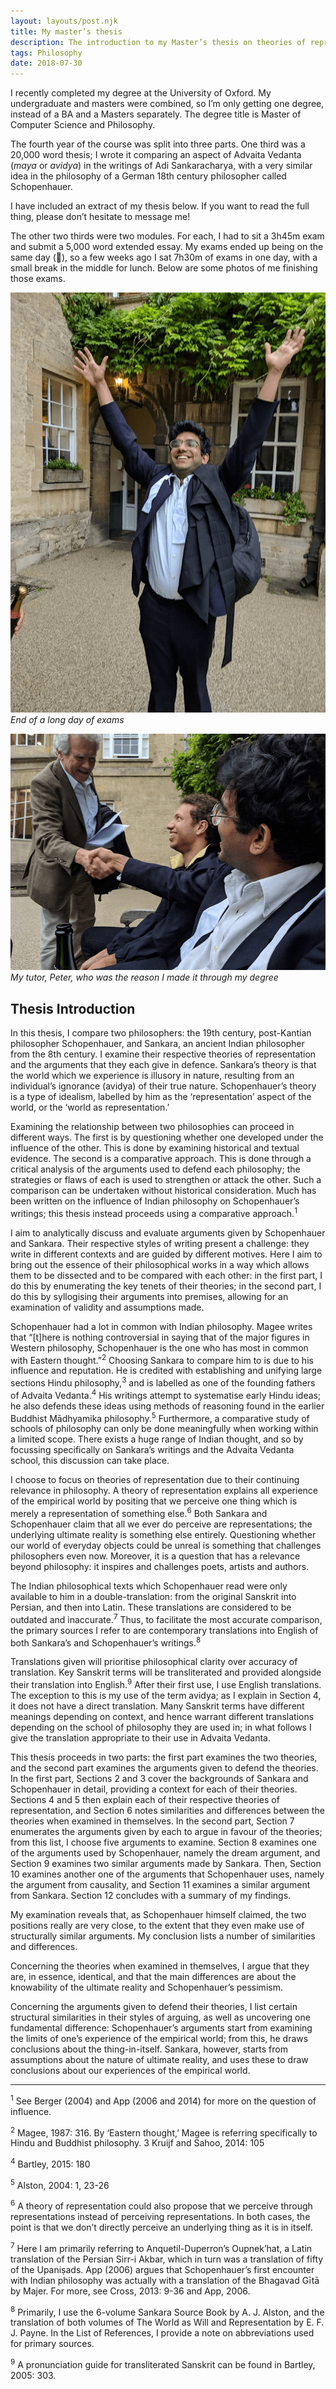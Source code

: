 ```yaml
---
layout: layouts/post.njk
title: My master’s thesis
description: The introduction to my Master’s thesis on theories of representation
tags: Philosophy
date: 2018-07-30
---
```


I recently completed my degree at the University of Oxford. My undergraduate and masters were combined, so I’m only getting one degree, instead of a BA and a Masters separately. The degree title is Master of Computer Science and Philosophy.

The fourth year of the course was split into three parts. One third was a 20,000 word thesis; I wrote it comparing an aspect of Advaita Vedanta (*maya* or *avidya*) in the writings of Adi Sankaracharya, with a very similar idea in the philosophy of a German 18th century philosopher called Schopenhauer.

I have included an extract of my thesis below. If you want to read the full thing, please don’t hesitate to message me!

The other two thirds were two modules. For each, I had to sit a 3h45m exam and submit a 5,000 word extended essay. My exams ended up being on the same day (🙁), so a few weeks ago I sat 7h30m of exams in one day, with a small break in the middle for lunch. Below are some photos of me finishing those exams.

![End of exams](/img/exams1.png)
*End of a long day of exams*

![Photo with Peter](/img/exams2.png)
*My tutor, Peter, who was the reason I made it through my degree*

## Thesis Introduction

In this thesis, I compare two philosophers: the 19th century, post-Kantian philosopher Schopenhauer, and Sankara, an ancient Indian philosopher from the 8th century. I examine their respective theories of representation and the arguments that they each give in defence. Sankara’s theory is that the world which we experience is illusory in nature, resulting from an individual’s ignorance (avidya) of their true nature. Schopenhauer’s theory is a type of idealism, labelled by him as the ‘representation’ aspect of the world, or the ‘world as representation.’

Examining the relationship between two philosophies can proceed in different ways. The first is by questioning whether one developed under the influence of the other. This is done by examining historical and textual evidence. The second is a comparative approach. This is done through a critical analysis of the arguments used to defend each philosophy; the strategies or flaws of each is used to strengthen or attack the other. Such a comparison can be undertaken without historical consideration. Much has been written on the influence of Indian philosophy on Schopenhauer’s writings; this thesis instead proceeds using a comparative approach.<sup>1</sup>

I aim to analytically discuss and evaluate arguments given by Schopenhauer and Sankara. Their respective styles of writing present a challenge: they write in different contexts and are guided by different motives. Here I aim to bring out the essence of their philosophical works in a way which allows them to be dissected and to be compared with each other: in the first part, I do this by enumerating the key tenets of their theories; in the second part, I do this by syllogising their arguments into premises, allowing for an examination of validity and assumptions made.

Schopenhauer had a lot in common with Indian philosophy. Magee writes that “[t]here is nothing controversial in saying that of the major figures in Western philosophy, Schopenhauer is the one who has most in common with Eastern thought.”<sup>2</sup> Choosing Sankara to compare him to is due to his influence and reputation. He is credited with establishing and unifying large sections Hindu philosophy,<sup>3</sup> and is labelled as one of the founding fathers of Advaita Vedanta.<sup>4</sup> His writings attempt to systematise early Hindu ideas; he also defends these ideas using methods of reasoning found in the earlier Buddhist Mādhyamika philosophy.<sup>5</sup> Furthermore, a comparative study of schools of philosophy can only be done meaningfully when working within a limited scope. There exists a huge range of Indian thought, and so by focussing specifically on Sankara’s writings and the Advaita Vedanta school, this discussion can take place.

I choose to focus on theories of representation due to their continuing relevance in philosophy. A theory of representation explains all experience of the empirical world by positing that we perceive one thing which is merely a representation of something else.<sup>6</sup> Both Sankara and Schopenhauer claim that all we ever do perceive are representations; the underlying ultimate reality is something else entirely. Questioning whether our world of everyday objects could be unreal is something that challenges philosophers even now. Moreover, it is a question that has a relevance beyond philosophy: it inspires and challenges poets, artists and authors.

The Indian philosophical texts which Schopenhauer read were only available to him in a double-translation: from the original Sanskrit into Persian, and then into Latin. These translations are considered to be outdated and inaccurate.<sup>7</sup> Thus, to facilitate the most accurate comparison, the primary sources I refer to are contemporary translations into English of both Sankara’s and Schopenhauer’s writings.<sup>8</sup>

Translations given will prioritise philosophical clarity over accuracy of translation. Key Sanskrit terms will be transliterated and provided alongside their translation into English.<sup>9</sup> After their first use, I use English translations. The exception to this is my use of the term avidya; as I explain in Section 4, it does not have a direct translation. Many Sanskrit terms have different meanings depending on context, and hence warrant different translations depending on the school of philosophy they are used in; in what follows I give the translation appropriate to their use in Advaita Vedanta.

This thesis proceeds in two parts: the first part examines the two theories, and the second part examines the arguments given to defend the theories. In the first part, Sections 2 and 3 cover the backgrounds of Sankara and Schopenhauer in detail, providing a context for each of their theories. Sections 4 and 5 then explain each of their respective theories of representation, and Section 6 notes similarities and differences between the theories when examined in themselves. In the second part, Section 7 enumerates the arguments given by each to argue in favour of the theories; from this list, I choose five arguments to examine. Section 8 examines one of the arguments used by Schopenhauer, namely the dream argument, and Section 9 examines two similar arguments made by Sankara. Then, Section 10 examines another one of the arguments that Schopenhauer uses, namely the argument from causality, and Section 11 examines a similar argument from Sankara. Section 12 concludes with a summary of my findings.

My examination reveals that, as Schopenhauer himself claimed, the two positions really are very close, to the extent that they even make use of structurally similar arguments. My conclusion lists a number of similarities and differences.

Concerning the theories when examined in themselves, I argue that they are, in essence, identical, and that the main differences are about the knowability of the ultimate reality and Schopenhauer’s pessimism. 

Concerning the arguments given to defend their theories, I list certain structural similarities in their styles of arguing, as well as uncovering one fundamental difference: Schopenhauer’s arguments start from examining the limits of one’s experience of the empirical world; from this, he draws conclusions about the thing-in-itself. Sankara, however, starts from assumptions about the nature of ultimate reality, and uses these to draw conclusions about our experiences of the empirical world.

---

<sup>1</sup> See Berger (2004) and App (2006 and 2014) for more on the question of influence.

<sup>2</sup> Magee, 1987: 316. By ‘Eastern thought,’ Magee is referring specifically to Hindu and Buddhist philosophy. 3 Kruijf and Sahoo, 2014: 105

<sup>4</sup> Bartley, 2015: 180

<sup>5</sup> Alston, 2004: 1, 23-26

<sup>6</sup> A theory of representation could also propose that we perceive through representations instead of perceiving representations. In both cases, the point is that we don’t directly perceive an underlying thing as it is in itself.

<sup>7</sup> Here I am primarily referring to Anquetil-Duperron’s Oupnek’hat, a Latin translation of the Persian Sirr-i Akbar, which in turn was a translation of fifty of the Upaniṣads. App (2006) argues that Schopenhauer’s first encounter with Indian philosophy was actually with a translation of the Bhagavad Gītā by Majer. For more, see Cross, 2013: 9-36 and App, 2006.

<sup>8</sup> Primarily, I use the 6-volume Sankara Source Book by A. J. Alston, and the translation of both volumes of The World as Will and Representation by E. F. J. Payne. In the List of References, I provide a note on abbreviations used for primary sources.

<sup>9</sup> A pronunciation guide for transliterated Sanskrit can be found in Bartley, 2005: 303.
